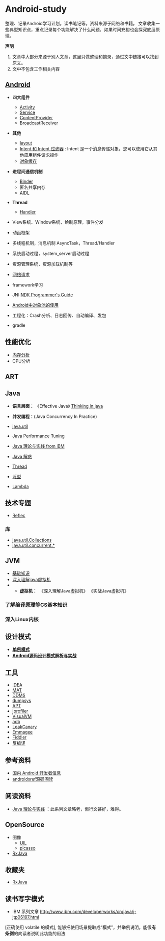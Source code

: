 # Android-study
整理、记录Android学习计划，读书笔记等。资料来源于网络和书籍。
文章收集一些典型知识点，重点记录每个功能解决了什么问题，如果时间充裕也会探究底层原理。

**声明**

1. 文章中大部分来源于别人文章，这里只做整理和摘录，通过文中链接可以找到原文。
2. 文中不包含工作相关内容 

## [Android](android/android.md)


- **四大组件**
    - [Activity](android/activity.md)
    - [Service](android/service.md)
    - [ContentProvider](android/contentprovider.md)
    - [BroadcastReceiver](broadcastreceiver.md)
- **其他**
    - [layout](android/layout.md)
    - [Intent 和 Intent 过滤器](https://developer.android.com/guide/components/intents-filters.html?hl=zh-cn#Building) : Intent 是一个消息传递对象，您可以使用它从其他应用组件请求操作
    - [对象缓存](android/objectpool.md)  
    
- **进程间通信机制**
    - [Binder](android/binder.md)
    - 匿名共享内存
    - [AIDL](android/aidl.md)
    
- **Thread**
    - [Handler](android/handler.md)
    
- View系统、Window系统，绘制原理，事件分发
- 动画框架
- 多线程机制，消息机制 AsyncTask，Thread/Handler
- 系统启动过程，system_server启动过程
- 资源管理系统，资源加载机制等
- [网络请求](android/network.md)
- framework学习
- JNI:[NDK Programmer's Guide](http://brian.io/android-ndk-r10c-docs/Programmers_Guide/html/index.html)
- [ Android中对象池的使用](http://blog.csdn.net/a_tao123/article/details/47137471)
- 工程化：Crash分析、日志回传、自动编译、发包
- gradle

## 性能优化
- [内存分析](tunning/memory.md)
- CPU分析

## ART

## Java


- **语言层面**：	《Effective Java》	 [Thinking in java](https://github.com/quanke/think-in-java)
- **并发编程**：(Java Concurrency In Practice)

- [java.util](java/java.util.md)
- [Java Performance Tuning](http://www.javaperformancetuning.com/tips/synchronization.shtml#REF1)
- [Java 理论与实践 from IBM](https://www.ibm.com/developerworks/cn/java/j-jtp/)
- [Java 解惑](java/JavaPuzzlers.md)
- [Thread](java/thread.md)
- [泛型](java/generic.md)
- [Lambda](java/lambda.md)

## 技术专题
- [Reflec](tech/reflect.md)

### 库
- [java.util.Collections](java/collections.md)
- [java.util.concurrent.*](java/concurrent.md)


## JVM
- [基础知识](jvm/jvm.md)
- [深入理解java虚拟机](jvm/understandjvm.md)
- - **虚拟机**：	 《深入理解Java虚拟机》	《实战Java虚拟机》


### 了解编译原理等CS基本知识


###  深入Linux内核


## 设计模式
- **[单例模式](design/singleton.md)**
- **[Android源码设计模式解析与实战](https://github.com/simple-android-framework/android_design_patterns_analysis)**

## 工具
- [IDEA](tools/idea.md)
- [MAT](tools/mat.md)
- [DDMS](tools/ddms.md)
- [dumpsys](tools/dumpsys.md)
- [APT](tools/apt.md)
- [jprofiler](tools/jprofiler.md)
- [VisualVM](https://visualvm.github.io/download.html)
- [adb](tools/adb.md)
- [LeakCanary](tools/leakcanary.md)
- [Emmagee](emmagee.md)
- [Fiddler](tools/fiddler.md)
- [反编译](tools/decompile.md)

## 参考资料
- [国内 Android 开发者信息](https://github.com/android-cn/android-dev-cn)
- [androidxref源码阅读](http://androidxref.com/)

## 阅读资料
- [Java 理论与实践](http://www.ibm.com/developerworks/cn/java/j-jtp/) ：此系列文章略老，但行文甚好，难得。

## OpenSource
- 图像
	- [UIL](https://github.com/nostra13/Android-Universal-Image-Loader)
	- [picasso](http://www.jcodecraeer.com/a/anzhuokaifa/androidkaifa/2014/0731/1639.html)
- [RxJava](opensource/rxjava.md)

## 收藏夹
- [RxJava ](http://gank.io/post/560e15be2dca930e00da1083)


## 读书写字模式

- IBM 系列文章
http://www.ibm.com/developerworks/cn/java/j-jtp06197.html

[正确使用 volatile 的模式], 能够把使用场景提取成“模式”，并举例说明。能很**有条例**的向读者说明此功能的用法